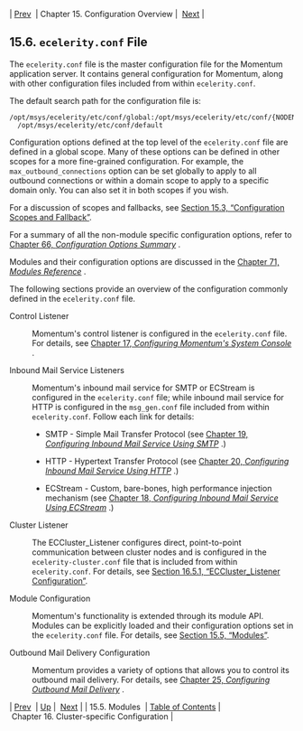 | [Prev](module_config)  | Chapter 15. Configuration Overview |  [Next](cluster) |

## 15.6. `ecelerity.conf` File

The `ecelerity.conf` file is the master configuration file for the Momentum application server. It contains general configuration for Momentum, along with other configuration files included from within `ecelerity.conf`.

The default search path for the configuration file is:

```
/opt/msys/ecelerity/etc/conf/global:/opt/msys/ecelerity/etc/conf/{NODENAME}:»
  /opt/msys/ecelerity/etc/conf/default
```

Configuration options defined at the top level of the `ecelerity.conf` file are defined in a global scope. Many of these options can be defined in other scopes for a more fine-grained configuration. For example, the `max_outbound_connections` option can be set globally to apply to all outbound connections or within a domain scope to apply to a specific domain only. You can also set it in both scopes if you wish.

For a discussion of scopes and fallbacks, see [Section 15.3, “Configuration Scopes and Fallback”](ecelerity.conf.fallback "15.3. Configuration Scopes and Fallback").

For a summary of all the non-module specific configuration options, refer to [Chapter 66, *Configuration Options Summary*](config.options.summary "Chapter 66. Configuration Options Summary") .

Modules and their configuration options are discussed in the [Chapter 71, *Modules Reference*](modules "Chapter 71. Modules Reference") .

The following sections provide an overview of the configuration commonly defined in the `ecelerity.conf` file.

<dl class="variablelist">

<dt>Control Listener</dt>

<dd>

Momentum's control listener is configured in the `ecelerity.conf` file. For details, see [Chapter 17, *Configuring Momentum's System Console*](control_listener "Chapter 17. Configuring Momentum's System Console") .

</dd>

<dt>Inbound Mail Service Listeners</dt>

<dd>

Momentum's inbound mail service for SMTP or ECStream is configured in the `ecelerity.conf` file; while inbound mail service for HTTP is configured in the `msg_gen.conf` file included from within `ecelerity.conf`. Follow each link for details:

*   SMTP - Simple Mail Transfer Protocol (see [Chapter 19, *Configuring Inbound Mail Service Using SMTP*](esmtp_listener "Chapter 19. Configuring Inbound Mail Service Using SMTP") .)

*   HTTP - Hypertext Transfer Protocol (see [Chapter 20, *Configuring Inbound Mail Service Using HTTP*](http_listener "Chapter 20. Configuring Inbound Mail Service Using HTTP") .)

*   ECStream - Custom, bare-bones, high performance injection mechanism (see [Chapter 18, *Configuring Inbound Mail Service Using ECStream*](ecstream_listener "Chapter 18. Configuring Inbound Mail Service Using ECStream") .)

</dd>

<dt>Cluster Listener</dt>

<dd>

The ECCluster_Listener configures direct, point-to-point communication between cluster nodes and is configured in the `ecelerity-cluster.conf` file that is included from within `ecelerity.conf`. For details, see [Section 16.5.1, “ECCluster_Listener Configuration”](cluster.listeners#eccluster_listener "16.5.1. ECCluster_Listener Configuration").

</dd>

<dt>Module Configuration</dt>

<dd>

Momentum's functionality is extended through its module API. Modules can be explicitly loaded and their configuration options set in the `ecelerity.conf` file. For details, see [Section 15.5, “Modules”](module_config "15.5. Modules").

</dd>

<dt>Outbound Mail Delivery Configuration</dt>

<dd>

Momentum provides a variety of options that allows you to control its outbound mail delivery. For details, see [Chapter 25, *Configuring Outbound Mail Delivery*](outbound_mail "Chapter 25. Configuring Outbound Mail Delivery") .

</dd>

</dl>

| [Prev](module_config)  | [Up](conf.overview) |  [Next](cluster) |
| 15.5. Modules  | [Table of Contents](index) |  Chapter 16. Cluster-specific Configuration |

